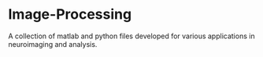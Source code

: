# Image-Processing
A collection of matlab and python files developed for various applications in neuroimaging and analysis.
